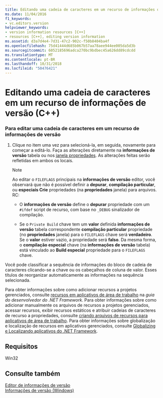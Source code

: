 ```yaml
---
title: Editando uma cadeia de caracteres em um recurso de informações de versão (C++)
ms.date: 11/04/2016
f1_keywords:
- vc.editors.version
helpviewer_keywords:
- version information resources [C++]
- resources [C++], editing version information
ms.assetid: d3a7d4e4-7d31-47c2-902c-f50b8404ba4f
ms.openlocfilehash: 75d41444d685b067b57aa78aee944ee005da5d3b
ms.sourcegitcommit: 6052185696adca270bc9bdbec45a626dd89cdcdd
ms.translationtype: MT
ms.contentlocale: pt-BR
ms.lasthandoff: 10/31/2018
ms.locfileid: "50476421"
---
```

# <a name="editing-a-string-in-a-version-information-resource-c"></a>Editando uma cadeia de caracteres em um recurso de informações de versão (C++)

### <a name="to-edit-a-string-in-a-version-information-resource"></a>Para editar uma cadeia de caracteres em um recurso de informações de versão

1. Clique no item uma vez para selecioná-la, em seguida, novamente para começar a editá-lo. Faça as alterações diretamente na **informações de versão** tabela ou nos [janela propriedades](/visualstudio/ide/reference/properties-window). As alterações feitas serão refletidas em ambos os locais.

   > [!NOTE]
   > Ao editar o `FILEFLAGS` principais na **informações de versão** editor, você observará que não é possível definir a **depurar**, **compilação particular**, ou **especiais Crie** propriedades (na **propriedades** janela) para arquivos. RC:

   - O **informações de versão** define o **depurar** propriedade com um `#ifdef` script de recurso, com base no `_DEBUG` sinalizador de compilação.

   - Se o `Private Build` chave tem um **valor** definida **informações de versão** tabela correspondente **compilação particular** propriedade (no **propriedades**  janela) para o `FILEFLAGS` chave será **verdadeiro**. Se o **valor** estiver vazio, a propriedade será **falso**. Da mesma forma, o **compilação especial** chave (na **informações de versão** tabela) está vinculado ao **Build especial** propriedade para o `FILEFLAGS` chave.

Você pode classificar a sequência de informações do bloco de cadeia de caracteres clicando-se a chave ou os cabeçalhos de coluna de valor. Esses títulos de reorganizar automaticamente as informações na sequência selecionada.

Para obter informações sobre como adicionar recursos a projetos gerenciados, consulte [recursos em aplicativos de área de trabalho](/dotnet/framework/resources/index) na *guia do desenvolvedor do .NET Framework*. Para obter informações sobre como adicionar manualmente os arquivos de recursos a projetos gerenciados, acessar recursos, exibir recursos estáticos e atribuir cadeias de caracteres de recurso a propriedades, consulte [criando arquivos de recursos para aplicativos de área de trabalho](/dotnet/framework/resources/creating-resource-files-for-desktop-apps). Para obter informações sobre globalização e localização de recursos em aplicativos gerenciados, consulte [Globalizing e Localizando aplicativos do .NET Framework](/dotnet/standard/globalization-localization/index).

## <a name="requirements"></a>Requisitos

Win32

## <a name="see-also"></a>Consulte também

[Editor de informações de versão](../windows/version-information-editor.md)<br/>
[Informações de versão (Windows)](https://msdn.microsoft.com/library/windows/desktop/ms646981.aspx)